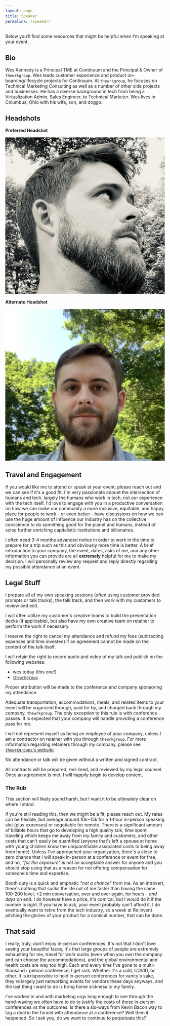 ```yaml
---
layout: page
title: Speaker
permalink: /speaker/
---
```


Below you’ll find some resources that might be helpful when I’m speaking at your event.

## Bio

Wes Kennedy is a Principal TME at Continuum and the Principal & Owner of `thewrkgroup`. Wes leads customer experience and product on-boarding/lifecycle projects for Continuum. At `thewrkgroup`, he focuses on Technical Marketing Consulting as well as a number of other side projects and businesses. He has a diverse background in tech from being a Virtualization Admin, Sales Engineer, to Technical Marketer. Wes lives in Columbus, Ohio with his wife, son, and doggo.

## Headshots

**Preferred Headshot**

![Wes Kennedy Album Cover Headshot](/assets/images/wk_albumcover_headshot.jpg)

**Alternate Headshot**

![Wes Kennedy Tree Background Headshot](/assets/images/wk_tree_headshot.jpg)

## Travel and Engagement

If you would like me to attend or speak at your event, please reach out and we can see if it's a good fit. I'm very passionate abouet the intersection of humans and tech, largely the humans who work in tech, not our experience with the tech itself. I'd love to engage with you in a productive conversation on how we can make our community a more inclusive, equitable, and happy place for people to work - or even better - have discussions on how we can use the huge amount of influence our industry has on the collective conscience to do something good for the planet and humans, instead of soley further enriching capitalistic institutions and billionaires.

I often need 3-4 months advanced notice in order to work in the time to prepare for a trip such as this and obviously more time is better. A brief introduction to your company, the event, dates, asks of me, and any other information you can provide are all **extremely** helpful for me to make my decision. I will personally review any request and reply directly regarding my possible attendance at an event.

## Legal Stuff

I prepare all of my own speaking sessions (often using customer provided prompts or talk tracks), the talk track, and then work with my customers to review and edit.

I will often utilize my customer's creative teams to build the presentation decks (if applicable), but also have my own creative team on retainer to perform the work if necessary.

I reserve the right to cancel my attendance and refund my fees (subtracting expenses and time invested) if an agreement cannot be made on the content of the talk itself.

I will retain the right to record audio and video of my talk and publish on the following websites:

- wes.today (this one!)
- [`thewrkgroup`](https://thewrk.group)

Proper attribution will be made to the conference and company sponsoring my attendance. 

Adequate transportation, accommodations, meals, and related items to your event will be organized through, paid for by, and charged back through my company, `thewrkgroup`. The only exception to this rule is with conference passes. It is expected that your company will handle providing a conference pass for me.

I will not represent myself as being an employee of your company, unless I am a contractor on retainer with you through `thewrkgroup`. For more information regarding retainers through my company, please see [`thewrkgroups`'s website](https://thewrk.group/retainer).

No attendance or talk will be given without a written and signed contract.

All contracts will be prepared, red-lined, and reviewed by my legal counsel. Once an agreement is met, I will happily begin to develop content.

### The Rub

This section will likely sound harsh, but I want it to be ultimately clear on where I stand.

If you're still reading this, then we might be a fit, please reach out. My rates can be flexible, but average around $10k-$15k for a 1-hour in-person speaking slot (plus expenses) or negotiable for remote. There is a significant amount of billable hours that go to developing a high quality talk, time spent traveling which keeps me away from my family and customers, and other costs that can't easily be quantified (anyone that's left a spouse at home with young children know the unquantifiable associated costs to being away from home). Unless I've approached your organization, there's a close to zero chance that I will speak in-person at a conference or event for free, and no, _"for the exposure"_ is not an acceptable answer for anyone and you should stop using that as a reason for not offering compensation for someone's time and expertise.

Booth duty is a quick and emphatic _"not a chance"_ from me. As an introvert, there's nothing that sucks the life out of me faster than having the same 100-200 level, <2 min conversation, over and over again, for hours - _and days_ on end. I do however have a price, it's comical, but I would do it if the number is right. If you have to ask, your event probably can't afford it. I do eventually want to retire from the tech industry, so a week at Re:invent pitching the glories of your product for a comical number, that can be done. 

## That said

I really, truly, don't enjoy in-person conferences. It's not that I don't love seeing your beautiful faces, it's that large groups of people are extremely exhausting for me, travel for work sucks (even when you own the company and can choose the accommodations), and the global environmental and health costs are way too high. Each and every time I've gone to a multi-thousand+ person conference, I get sick. Whether it's a cold, COVID, or other. It is irrisponsible to hold in-person conferences for vanity's sake, they're largely just networking events for vendors these days anyways, and the last thing I want to do is bring home sickness to my family. 

I've worked in and with marketing orgs long enough to see through the hand-waving we often have to do to justify the costs of these in-person conferences vs the outcomes. Is there a six-ways from Kevin Bacon way to tag a deal in the funnel with attendance at a conference? Well then it happened. So I ask you, do we want to continue to perpetuate this?